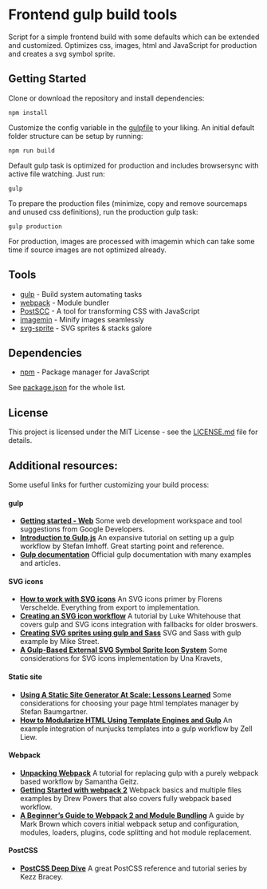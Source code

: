 # Frontend gulp build tools

Script for a simple frontend build with some defaults which can be extended and customized. Optimizes css, images, html and JavaScript for production and creates a svg symbol sprite.

## Getting Started

Clone or download the repository and install dependencies:

```
npm install
```

Customize the config variable in the [gulpfile](gulpfile.js) to your liking. An initial default folder structure can be setup by running:

```
npm run build
```

Default gulp task is optimized for production and includes browsersync with active file watching. Just run:

```
gulp
```

To prepare the production files (minimize, copy and remove sourcemaps and unused css definitions), run the production gulp task:

```
gulp production
```

For production, images are processed with imagemin which can take some time if source images are not optimized already.

## Tools

* [gulp](http://gulpjs.com/) - Build system automating tasks
* [webpack](https://webpack.github.io/) - Module bundler
* [PostSCC](http://postcss.org/) - A tool for transforming CSS with JavaScript
* [imagemin](https://github.com/imagemin/imagemin) - Minify images seamlessly
* [svg-sprite](https://github.com/jkphl/svg-sprite) - SVG sprites & stacks galore

## Dependencies

* [npm](https://www.npmjs.com/) - Package manager for JavaScript

See [package.json](package.json) for the whole list.

## License

This project is licensed under the MIT License - see the [LICENSE.md](LICENSE.md) file for details.

## Additional resources:

Some useful links for further customizing your build process:

#### gulp

* **[Getting started - Web](https://developers.google.com/web/tools/setup/)** Some web development workspace and tool suggestions from Google Developers.
* **[Introduction to Gulp.js](https://stefanimhoff.de/tags/gulp/)** An expansive tutorial on setting up a gulp workflow by Stefan Imhoff. Great starting point and reference.
* **[Gulp documentation](https://github.com/gulpjs/gulp/blob/master/docs/README.md)** Official gulp documentation with many examples and articles.

#### SVG icons

* **[How to work with SVG icons](https://fvsch.com/code/svg-icons/how-to/)** An SVG icons primer by Florens Verschelde. Everything from export to implementation.
* **[Creating an SVG icon workflow](https://lukewhitehouse.co.uk/blog/svg-icon-workflow/)** A tutorial by Luke Whitehouse that covers gulp and SVG icons integration with fallbacks for older broswers.
* **[Creating SVG sprites using gulp and Sass](https://www.liquidlight.co.uk/blog/article/creating-svg-sprites-using-gulp-and-sass/)** SVG and Sass with gulp example by Mike Street.
* **[A Gulp-Based External SVG Symbol Sprite Icon System](http://una.im/svg-icons/)** Some considerations for SVG icons implementation by Una Kravets,

#### Static site

* **[Using A Static Site Generator At Scale: Lessons Learned](https://www.smashingmagazine.com/2016/08/using-a-static-site-generator-at-scale-lessons-learned/)** Some considerations for choosing your page html templates manager by Stefan Baumgartner.
* **[How to Modularize HTML Using Template Engines and Gulp](https://zellwk.com/blog/nunjucks-with-gulp/)** An example integration of nunjucks templates into a gulp workflow by Zell Liew.

#### Webpack

* **[Unpacking Webpack](https://blog.tighten.co/unpacking-webpack)** A tutorial for replacing gulp with a purely webpack based workflow by Samantha Geitz.
* **[Getting Started with webpack 2](https://blog.madewithenvy.com/getting-started-with-webpack-2-ed2b86c68783)** Webpack basics and multiple files examples by Drew Powers that also covers fully webpack based workflow.
* **[A Beginner’s Guide to Webpack 2 and Module Bundling](https://www.sitepoint.com/beginners-guide-to-webpack-2-and-module-bundling/)** A guide by Mark Brown which covers initial webpack setup and configuration, modules, loaders, plugins, code splitting and hot module replacement.

#### PostCSS

* **[PostCSS Deep Dive](https://webdesign.tutsplus.com/series/postcss-deep-dive--cms-889)** A great PostCSS reference and tutorial series by Kezz Bracey.

